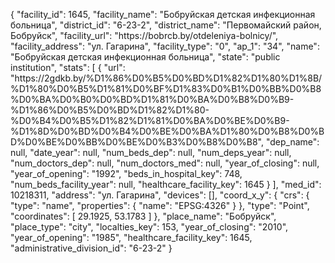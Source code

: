 {
    "facility_id": 1645,
    "facility_name": "Бобруйская детская инфекционная больница",
    "district_id": "6-23-2",
    "district_name": "Первомайский район, Бобруйск",
    "facility_url": "https:\/\/bobrcb.by\/otdeleniya-bolnicy\/",
    "facility_address": "ул. Гагарина",
    "facility_type": "0",
    "ap_1": "34",
    "name": "Бобруйская детская инфекционная больница",
    "state": "public institution",
    "stats": [
        {
            "url": "https:\/\/2gdkb.by\/%D1%86%D0%B5%D0%BD%D1%82%D1%80%D1%8B\/%D1%80%D0%B5%D1%81%D0%BF%D1%83%D0%B1%D0%BB%D0%B8%D0%BA%D0%B0%D0%BD%D1%81%D0%BA%D0%B8%D0%B9-%D1%86%D0%B5%D0%BD%D1%82%D1%80-%D0%B4%D0%B5%D1%82%D1%81%D0%BA%D0%BE%D0%B9-%D1%8D%D0%BD%D0%B4%D0%BE%D0%BA%D1%80%D0%B8%D0%BD%D0%BE%D0%BB%D0%BE%D0%B3%D0%B8%D0%B8",
            "dep_name": null,
            "date_year": null,
            "num_beds_dep": null,
            "num_deps_year": null,
            "num_doctors_dep": null,
            "num_doctors_med": null,
            "year_of_closing": null,
            "year_of_opening": "1992",
            "beds_in_hospital_key": 748,
            "num_beds_facility_year": null,
            "healthcare_facility_key": 1645
        }
    ],
    "med_id": 10218311,
    "address": "ул. Гагарина",
    "devices": [],
    "coord_x_y": {
        "crs": {
            "type": "name",
            "properties": {
                "name": "EPSG:4326"
            }
        },
        "type": "Point",
        "coordinates": [
            29.1925,
            53.1783
        ]
    },
    "place_name": "Бобруйск",
    "place_type": "city",
    "localties_key": 153,
    "year_of_closing": "2010",
    "year_of_opening": "1985",
    "healthcare_facility_key": 1645,
    "administrative_division_id": "6-23-2"
}